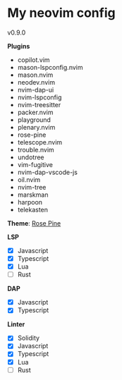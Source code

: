 # My neovim config

v0.9.0

**Plugins**

- copilot.vim
- mason-lspconfig.nvim
- mason.nvim
- neodev.nvim
- nvim-dap-ui
- nvim-lspconfig
- nvim-treesitter
- packer.nvim
- playground
- plenary.nvim
- rose-pine
- telescope.nvim
- trouble.nvim
- undotree
- vim-fugitive
- nvim-dap-vscode-js
- oil.nvim
- nvim-tree
- marskman
- harpoon
- telekasten

**Theme**: [Rose Pine](https://github.com/rose-pine/neovim)

**LSP**

- [x] Javascript
- [x] Typescript
- [x] Lua
- [ ] Rust

**DAP**

- [x] Javascript
- [x] Typescript

**Linter**

- [x] Solidity
- [x] Javascript
- [x] Typescript
- [x] Lua
- [ ] Rust
